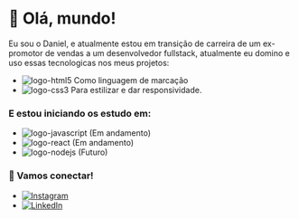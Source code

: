 # 👋 Olá, mundo!

Eu sou o Daniel, e atualmente estou em transição de carreira de um ex-promotor de vendas a um desenvolvedor fullstack, atualmente eu domino e uso essas tecnologicas nos meus projetos:

- <img src="https://img.shields.io/badge/HTML5-E34F26?style=for-the-badge&logo=html5&logoColor=white" alt="logo-html5"> Como linguagem de marcação
- <img src="https://img.shields.io/badge/CSS3-1572B6?style=for-the-badge&logo=css3&logoColor=white" alt="logo-css3"> Para estilizar e dar responsividade.

### E estou iniciando os estudo em: 

- <img src="https://img.shields.io/badge/JavaScript-F7DF1E?style=for-the-badge&logo=javascript&logoColor=black" alt="logo-javascript"> (Em andamento)
- <img src="https://img.shields.io/badge/React-20232A?style=for-the-badge&logo=react&logoColor=61DAFB" alt="logo-react"> (Em andamento)
- <img src="https://img.shields.io/badge/Node.js-43853D?style=for-the-badge&logo=node.js&logoColor=white" alt="logo-nodejs"> (Futuro)

### 🤝 Vamos conectar!

- <a href="https://www.instagram.com/danmorae.s/">
   <img src="https://img.shields.io/badge/Instagram-E4405F?style=for-the-badge&logo=instagram&logoColor=white" alt="Instagram">
   </a>
-  <a href="https://www.linkedin.com/in/danielmoraes2022/">
   <img src="https://img.shields.io/badge/LinkedIn-0077B5?style=for-the-badge&logo=linkedin&logoColor=white" alt="LinkedIn">
   </a>

 <!--[Portfolio](https://seu-portfolio.com) -->
